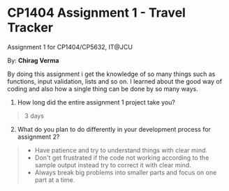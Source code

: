 # CP1404 Assignment 1 - Travel Tracker
Assignment 1 for CP1404/CP5632, IT@JCU

By: **Chirag Verma**  

By doing this assignment i get the knowledge of so many things such as functions, input validation, lists and so on. I learned about the good way of coding and also how a single thing can be done by so many ways.

1. How long did the entire assignment 1 project take you?
> 3 days

2. What do you plan to do  differently in your development process for assignment 2?
> - Have patience and try to understand things with clear mind. 
> - Don't get frustrated if the code not working according to the sample output instead try to correct it with clear mind.
> - Always break big problems into smaller parts and focus on one part at a time.